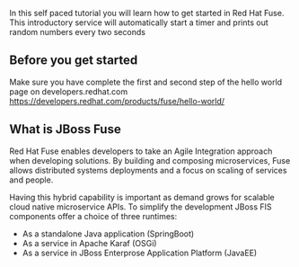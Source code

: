 In this self paced tutorial you will learn how to get started in Red Hat Fuse. This introductory service will automatically start a timer and prints out random numbers every two seconds

## Before you get started

Make sure you have complete the first and second step of the hello world page on developers.redhat.com
https://developers.redhat.com/products/fuse/hello-world/

## What is JBoss Fuse

Red Hat Fuse enables developers to take an Agile Integration approach when developing solutions. By building and composing microservices, Fuse allows distributed systems deployments and a focus on scaling of services and people.

Having this hybrid capability is important as demand grows for scalable cloud native microservice APIs. To simplify the development JBoss FIS components offer a choice of three runtimes:

* As a standalone Java application (SpringBoot)
* As a service in Apache Karaf (OSGi)
* As a service in JBoss Enterprose Application Platform (JavaEE)

